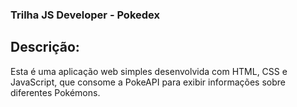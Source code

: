 ### Trilha JS Developer - Pokedex

## Descrição:

Esta é uma aplicação web simples desenvolvida com HTML, CSS e JavaScript, que consome a PokeAPI para exibir informações sobre diferentes Pokémons.
